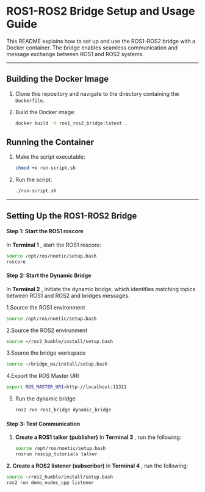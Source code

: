 # ROS1-ROS2 Bridge Setup and Usage Guide

This README explains how to set up and use the ROS1-ROS2 bridge with a Docker container. The bridge enables seamless communication and message exchange between ROS1 and ROS2 systems.

---

## Building the Docker Image

1. Clone this repository and navigate to the directory containing the `Dockerfile`.
2. Build the Docker image:

   ```bash
   docker build -t ros1_ros2_bridge:latest .
   ```


## Running the Container

1. Make the script executable:

   ```bash
   chmod +x run-script.sh
   ```
2. Run the script:

   ```bash
   ./run-script.sh
   ```

---



## Setting Up the ROS1-ROS2 Bridge

#### Step 1: Start the ROS1 roscore

In  **Terminal 1** , start the ROS1 roscore:

```bash
source /opt/ros/noetic/setup.bash
roscore
```



#### Step 2: Start the Dynamic Bridge

In  **Terminal 2** , initiate the dynamic bridge, which identifies matching topics between ROS1 and ROS2 and bridges messages.

1.Source the ROS1 environment

```bash
source /opt/ros/noetic/setup.bash
```

2.Source the ROS2 environment

```bash
source ~/ros2_humble/install/setup.bash
```

3.Source the bridge workspace

```bash
source ~/bridge_ws/install/setup.bash
```

4.Export the ROS Master URI

```bash
export ROS_MASTER_URI=http://localhost:11311
```

5. Run the dynamic bridge

   ```bash
   ros2 run ros1_bridge dynamic_bridge
   ```


#### Step 3: Test Communication

1. **Create a ROS1 talker (publisher)**
   In  **Terminal 3** , run the following:

   ```bash
   source /opt/ros/noetic/setup.bash
   rosrun roscpp_tutorials talker
   ```

**2. Create a ROS2 listener (subscriber)**
In  **Terminal 4** , run the following:

```bash
source ~/ros2_humble/install/setup.bash
ros2 run demo_nodes_cpp listener
```
